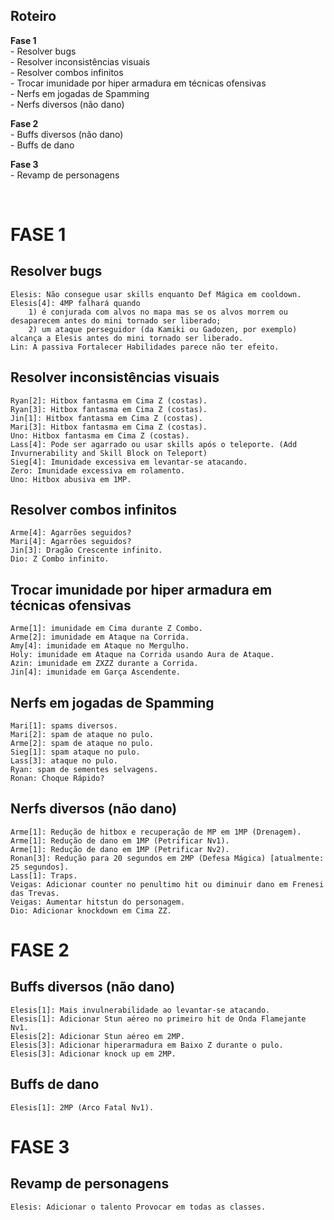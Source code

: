 Roteiro
-------

<b>Fase 1</b><br />
	- Resolver bugs<br />
	- Resolver inconsistências visuais<br />
	- Resolver combos infinitos<br />
	- Trocar imunidade por hiper armadura em técnicas ofensivas<br />
	- Nerfs em jogadas de Spamming<br />
	- Nerfs diversos (não dano)<br />
	
<b>Fase 2</b><br />
	- Buffs diversos (não dano)<br />
	- Buffs de dano<br />

<b>Fase 3</b><br />
	- Revamp de personagens<br />

<br />

FASE 1
======

Resolver bugs
-------------
	Elesis: Não consegue usar skills enquanto Def Mágica em cooldown.
	Elesis[4]: 4MP falhará quando
		1) é conjurada com alvos no mapa mas se os alvos morrem ou desaparecem antes do mini tornado ser liberado;
		2) um ataque perseguidor (da Kamiki ou Gadozen, por exemplo) alcança a Elesis antes do mini tornado ser liberado.
	Lin: A passiva Fortalecer Habilidades parece não ter efeito.

Resolver inconsistências visuais
--------------------------------
	Ryan[2]: Hitbox fantasma em Cima Z (costas).
	Ryan[3]: Hitbox fantasma em Cima Z (costas).
	Jin[1]: Hitbox fantasma em Cima Z (costas).
	Mari[3]: Hitbox fantasma em Cima Z (costas).
	Uno: Hitbox fantasma em Cima Z (costas).
	Lass[4]: Pode ser agarrado ou usar skills após o teleporte. (Add Invurnerability and Skill Block on Teleport)
	Sieg[4]: Imunidade excessiva em levantar-se atacando.
	Zero: Imunidade excessiva em rolamento.
	Uno: Hitbox abusiva em 1MP.

Resolver combos infinitos
-------------------------
	Arme[4]: Agarrões seguidos?
	Mari[4]: Agarrões seguidos?
	Jin[3]: Dragão Crescente infinito.
	Dio: Z Combo infinito.

Trocar imunidade por hiper armadura em técnicas ofensivas
---------------------------------------------------------
	Arme[1]: imunidade em Cima durante Z Combo.
	Arme[2]: imunidade em Ataque na Corrida.
	Amy[4]: imunidade em Ataque no Mergulho.
	Holy: imunidade em Ataque na Corrida usando Aura de Ataque.
	Azin: imunidade em ZXZZ durante a Corrida.
	Jin[4]: imunidade em Garça Ascendente.
	
Nerfs em jogadas de Spamming
----------------------------
	Mari[1]: spams diversos.
	Mari[2]: spam de ataque no pulo.
	Arme[2]: spam de ataque no pulo.
	Sieg[1]: spam ataque no pulo.
	Lass[3]: ataque no pulo.
	Ryan: spam de sementes selvagens.
	Ronan: Choque Rápido?

Nerfs diversos (não dano)
-------------------------
	Arme[1]: Redução de hitbox e recuperação de MP em 1MP (Drenagem).
	Arme[1]: Redução de dano em 1MP (Petrificar Nv1).
	Arme[1]: Redução de dano em 1MP (Petrificar Nv2).
	Ronan[3]: Redução para 20 segundos em 2MP (Defesa Mágica) [atualmente: 25 segundos].
	Lass[1]: Traps.
	Veigas: Adicionar counter no penultimo hit ou diminuir dano em Frenesi das Trevas.
	Veigas: Aumentar hitstun do personagem.
	Dio: Adicionar knockdown em Cima ZZ.

FASE 2
======

Buffs diversos (não dano)
-------------------------
	Elesis[1]: Mais invulnerabilidade ao levantar-se atacando.
	Elesis[1]: Adicionar Stun aéreo no primeiro hit de Onda Flamejante Nv1.
	Elesis[2]: Adicionar Stun aéreo em 2MP.
	Elesis[3]: Adicionar hiperarmadura em Baixo Z durante o pulo.
	Elesis[3]: Adicionar knock up em 2MP.
	
Buffs de dano
-------------
	Elesis[1]: 2MP (Arco Fatal Nv1).

FASE 3
======

Revamp de personagens
---------------------
	Elesis: Adicionar o talento Provocar em todas as classes.
